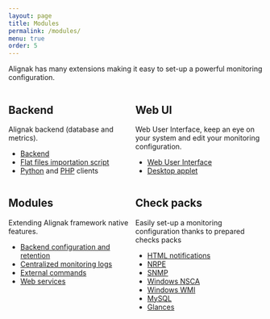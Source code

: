 ```yaml
---
layout: page
title: Modules
permalink: /modules/
menu: true
order: 5
---
```

Alignak has many extensions making it easy to set-up a powerful monitoring configuration.
<div>
<div style="display: table-row;">
<div style="float: left; width: 50%;">
<h2>Backend</h2>
Alignak backend (database and metrics).

<ul>
<li><a href="https://github.com/Alignak-monitoring-contrib/alignak-backend" target="_blank">Backend</a></li>
<li><a href="https://github.com/Alignak-monitoring-contrib/alignak-backend-import" target="_blank">Flat files importation script</a></li>
<li><a href="https://github.com/Alignak-monitoring-contrib/alignak-backend-client" target="_blank">Python</a> and 
<a href="https://github.com/Alignak-monitoring-contrib/alignak-backend-php-client" target="_blank">PHP</a> clients</li>
</ul>
</div>

<div style="float: right; width: 50%;">
<h2>Web UI</h2>
Web User Interface, keep an eye on your system and edit your monitoring configuration.

<ul>
<li><a href="https://github.com/Alignak-monitoring-contrib/alignak-webui" target="_blank">Web User Interface</a></li>
<li><a href="https://github.com/alignak-monitoring-contrib/alignak-app" target="_blank">Desktop applet</a></li>
</ul>
</div>
</div>

<div style="display: table-row;">
<div style="float: left; width: 50%;">
<h2>Modules</h2>
Extending Alignak framework native features.

<ul>
<li><a href="https://github.com/Alignak-monitoring-contrib/alignak-module-backend" target="_blank">Backend configuration and retention</a></li>
<li><a href="https://github.com/Alignak-monitoring-contrib/alignak-module-logs" target="_blank">Centralized monitoring logs</a></li>
<li><a href="https://github.com/Alignak-monitoring-contrib/alignak-module-external-commands" target="_blank">External commands</a></li>
<li><a href="https://github.com/Alignak-monitoring-contrib/alignak-module-ws" target="_blank">Web services</a></li>
</ul>
</div>

<div style="float: right; width: 50%;">
<h2>Check packs</h2>
Easily set-up a monitoring configuration thanks to prepared checks packs

<ul>
<li><a href="https://github.com/Alignak-monitoring-contrib/alignak-notifications" target="_blank">HTML notifications</a></li>
<li><a href="https://github.com/Alignak-monitoring-contrib/alignak-checks-nrpe" target="_blank">NRPE</a></li>
<li><a href="https://github.com/Alignak-monitoring-contrib/alignak-checks-snmp" target="_blank">SNMP</a></li>
<li><a href="https://github.com/Alignak-monitoring-contrib/alignak-checks-windows-nsca" target="_blank">Windows NSCA</a></li>
<li><a href="https://github.com/Alignak-monitoring-contrib/alignak-checks-windows-wmi" target="_blank">Windows WMI</a></li>
<li><a href="https://github.com/Alignak-monitoring-contrib/alignak-checks-mysql" target="_blank">MySQL</a></li>
<li><a href="https://github.com/Alignak-monitoring-contrib/alignak-checks-glances" target="_blank">Glances</a></li>
</ul>
</div>

</div>
</div>